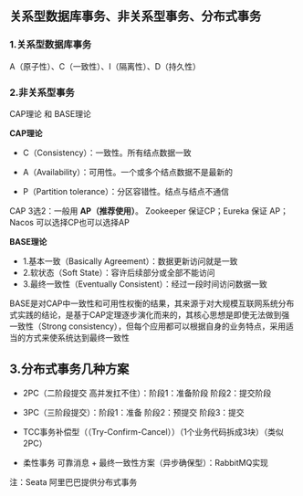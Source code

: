 



## 关系型数据库事务、非关系型事务、分布式事务

### 1.关系型数据库事务

A（原子性）、C（一致性）、I（隔离性）、D（持久性）





### 2.非关系型事务

CAP理论 和 BASE理论

**CAP理论**

- C（Consistency）：一致性。所有结点数据一致

- A（Availability）：可用性。一个或多个结点数据不是最新的

- P（Partition tolerance）：分区容错性。结点与结点不通信

CAP 3选2：一般用 **AP（推荐使用）**。
Zookeeper 保证CP；Eureka  保证 AP；Nacos 可以选择CP也可以选择AP



**BASE理论**

- 1.基本一致（Basically Agreement）：数据更新访问就是一致
- 2.软状态（Soft State）：容许后续部分或全部不能访问
- 3.最终一致性（Eventually Consistent）：经过一段时间访问数据一致

BASE是对CAP中一致性和可用性权衡的结果，其来源于对大规模互联网系统分布式实践的结论，是基于CAP定理逐步演化而来的，其核心思想是即使无法做到强一致性（Strong consistency），但每个应用都可以根据自身的业务特点，采用适当的方式来使系统达到最终一致性





## 3.分布式事务几种方案

- 2PC（二阶段提交    高并发扛不住）：阶段1：准备阶段      阶段2：提交阶段

- 3PC（三阶段提交）：阶段1：准备   阶段2：预提交    阶段3：提交

- TCC事务补偿型（（Try-Confirm-Cancel））（1个业务代码拆成3块）（类似2PC）

- 柔性事务 可靠消息 + 最终一致性方案（异步确保型）：RabbitMQ实现

注：Seata 阿里巴巴提供分布式事务







